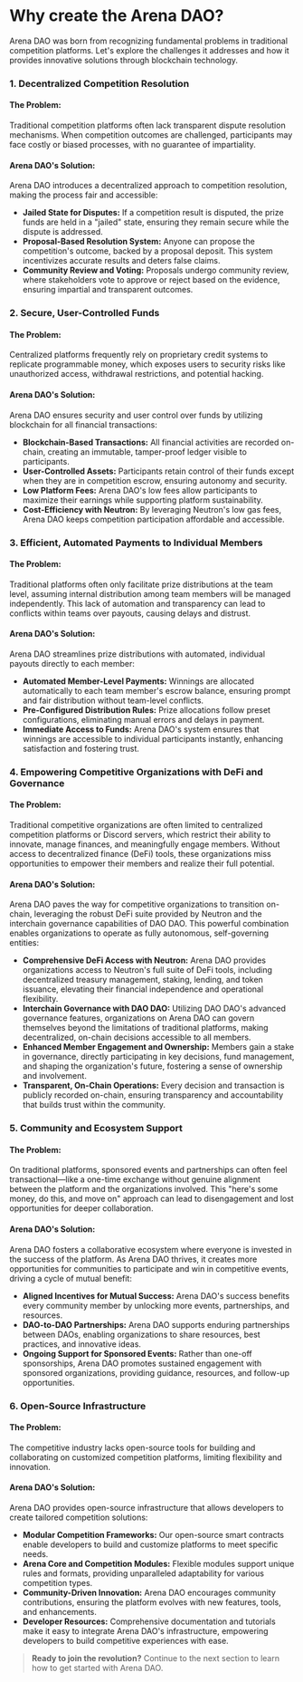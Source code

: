 # Why create the Arena DAO?

Arena DAO was born from recognizing fundamental problems in traditional competition platforms. Let's explore the challenges it addresses and how it provides innovative solutions through blockchain technology.

### 1. Decentralized Competition Resolution

#### The Problem:

Traditional competition platforms often lack transparent dispute resolution mechanisms. When competition outcomes are challenged, participants may face costly or biased processes, with no guarantee of impartiality.

#### Arena DAO's Solution:

Arena DAO introduces a decentralized approach to competition resolution, making the process fair and accessible:

* **Jailed State for Disputes:** If a competition result is disputed, the prize funds are held in a "jailed" state, ensuring they remain secure while the dispute is addressed.
* **Proposal-Based Resolution System:** Anyone can propose the competition's outcome, backed by a proposal deposit. This system incentivizes accurate results and deters false claims.
* **Community Review and Voting:** Proposals undergo community review, where stakeholders vote to approve or reject based on the evidence, ensuring impartial and transparent outcomes.

### 2. Secure, User-Controlled Funds

#### The Problem:

Centralized platforms frequently rely on proprietary credit systems to replicate programmable money, which exposes users to security risks like unauthorized access, withdrawal restrictions, and potential hacking.

#### Arena DAO's Solution:

Arena DAO ensures security and user control over funds by utilizing blockchain for all financial transactions:

* **Blockchain-Based Transactions:** All financial activities are recorded on-chain, creating an immutable, tamper-proof ledger visible to participants.
* **User-Controlled Assets:** Participants retain control of their funds except when they are in competition escrow, ensuring autonomy and security.
* **Low Platform Fees:** Arena DAO's low fees allow participants to maximize their earnings while supporting platform sustainability.
* **Cost-Efficiency with Neutron:** By leveraging Neutron's low gas fees, Arena DAO keeps competition participation affordable and accessible.

### 3. Efficient, Automated Payments to Individual Members

#### The Problem:

Traditional platforms often only facilitate prize distributions at the team level, assuming internal distribution among team members will be managed independently. This lack of automation and transparency can lead to conflicts within teams over payouts, causing delays and distrust.

#### Arena DAO's Solution:

Arena DAO streamlines prize distributions with automated, individual payouts directly to each member:

* **Automated Member-Level Payments:** Winnings are allocated automatically to each team member's escrow balance, ensuring prompt and fair distribution without team-level conflicts.
* **Pre-Configured Distribution Rules:** Prize allocations follow preset configurations, eliminating manual errors and delays in payment.
* **Immediate Access to Funds:** Arena DAO's system ensures that winnings are accessible to individual participants instantly, enhancing satisfaction and fostering trust.

### 4. Empowering Competitive Organizations with DeFi and Governance

#### The Problem:

Traditional competitive organizations are often limited to centralized competition platforms or Discord servers, which restrict their ability to innovate, manage finances, and meaningfully engage members. Without access to decentralized finance (DeFi) tools, these organizations miss opportunities to empower their members and realize their full potential.

#### Arena DAO's Solution:

Arena DAO paves the way for competitive organizations to transition on-chain, leveraging the robust DeFi suite provided by Neutron and the interchain governance capabilities of DAO DAO. This powerful combination enables organizations to operate as fully autonomous, self-governing entities:

* **Comprehensive DeFi Access with Neutron:** Arena DAO provides organizations access to Neutron's full suite of DeFi tools, including decentralized treasury management, staking, lending, and token issuance, elevating their financial independence and operational flexibility.
* **Interchain Governance with DAO DAO:** Utilizing DAO DAO's advanced governance features, organizations on Arena DAO can govern themselves beyond the limitations of traditional platforms, making decentralized, on-chain decisions accessible to all members.
* **Enhanced Member Engagement and Ownership:** Members gain a stake in governance, directly participating in key decisions, fund management, and shaping the organization's future, fostering a sense of ownership and involvement.
* **Transparent, On-Chain Operations:** Every decision and transaction is publicly recorded on-chain, ensuring transparency and accountability that builds trust within the community.

### 5. Community and Ecosystem Support

#### The Problem:

On traditional platforms, sponsored events and partnerships can often feel transactional—like a one-time exchange without genuine alignment between the platform and the organizations involved. This "here's some money, do this, and move on" approach can lead to disengagement and lost opportunities for deeper collaboration.

#### Arena DAO's Solution:

Arena DAO fosters a collaborative ecosystem where everyone is invested in the success of the platform. As Arena DAO thrives, it creates more opportunities for communities to participate and win in competitive events, driving a cycle of mutual benefit:

* **Aligned Incentives for Mutual Success:** Arena DAO's success benefits every community member by unlocking more events, partnerships, and resources.
* **DAO-to-DAO Partnerships:** Arena DAO supports enduring partnerships between DAOs, enabling organizations to share resources, best practices, and innovative ideas.
* **Ongoing Support for Sponsored Events:** Rather than one-off sponsorships, Arena DAO promotes sustained engagement with sponsored organizations, providing guidance, resources, and follow-up opportunities.

### 6. Open-Source Infrastructure

#### The Problem:

The competitive industry lacks open-source tools for building and collaborating on customized competition platforms, limiting flexibility and innovation.

#### Arena DAO's Solution:

Arena DAO provides open-source infrastructure that allows developers to create tailored competition solutions:

* **Modular Competition Frameworks:** Our open-source smart contracts enable developers to build and customize platforms to meet specific needs.
* **Arena Core and Competition Modules:** Flexible modules support unique rules and formats, providing unparalleled adaptability for various competition types.
* **Community-Driven Innovation:** Arena DAO encourages community contributions, ensuring the platform evolves with new features, tools, and enhancements.
* **Developer Resources:** Comprehensive documentation and tutorials make it easy to integrate Arena DAO's infrastructure, empowering developers to build competitive experiences with ease.

> **Ready to join the revolution?** Continue to the next section to learn how to get started with Arena DAO.
